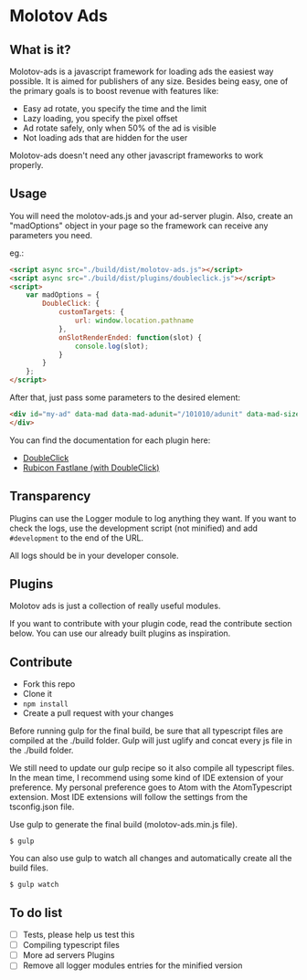 # Molotov Ads

## What is it?

Molotov-ads is a javascript framework for loading ads the easiest way possible.
It is aimed for publishers of any size. Besides being easy, one of the primary goals is to boost revenue with features like:

*   Easy ad rotate, you specify the time and the limit
*   Lazy loading, you specify the pixel offset
*   Ad rotate safely, only when 50% of the ad is visible
*   Not loading ads that are hidden for the user

Molotov-ads doesn't need any other javascript frameworks to work properly.

## Usage

You will need the molotov-ads.js and your ad-server plugin.
Also, create an "madOptions" object in your page so the framework can receive any parameters you need.

eg.:
```HTML
<script async src="./build/dist/molotov-ads.js"></script>
<script async src="./build/dist/plugins/doubleclick.js"></script>
<script>
    var madOptions = {
        DoubleClick: {
            customTargets: {
                url: window.location.pathname
            },
            onSlotRenderEnded: function(slot) {
                console.log(slot);
            }
        }
    };
</script>
```

After that, just pass some parameters to the desired element:

```HTML
<div id="my-ad" data-mad data-mad-adunit="/101010/adunit" data-mad-size="[728,90]">
</div>
```

You can find the documentation for each plugin here:

*   [DoubleClick](docs/doubleclick.md)
*   [Rubicon Fastlane (with DoubleClick)](docs/rubicon.fastlane.dfp.md)

## Transparency

Plugins can use the Logger module to log anything they want.
If you want to check the logs, use the development script (not minified) and add ```#development``` to the end of the URL.

All logs should be in your developer console.

## Plugins

Molotov ads is just a collection of really useful modules.

If you want to contribute with your plugin code, read the contribute section below. You can use our already built plugins as inspiration.

## Contribute

*   Fork this repo
*   Clone it
*   ```npm install```
*   Create a pull request with your changes

Before running gulp for the final build, be sure that all typescript files are compiled at the ./build folder.
Gulp will just uglify and concat every js file in the ./build
folder.

We still need to update our gulp recipe so it also compile all typescript files. In the mean time, I recommend using some kind of IDE extension of your preference.
My personal preference goes to Atom with the AtomTypescript extension.
Most IDE extensions will follow the settings from the tsconfig.json file.

Use gulp to generate the final build (molotov-ads.min.js file).

```
$ gulp
```

You can also use gulp to watch all changes and automatically create all the build files.

```
$ gulp watch
```

## To do list

*   [ ] Tests, please help us test this
*   [ ] Compiling typescript files
*   [ ] More ad servers Plugins
*   [ ] Remove all logger modules entries for the minified version

